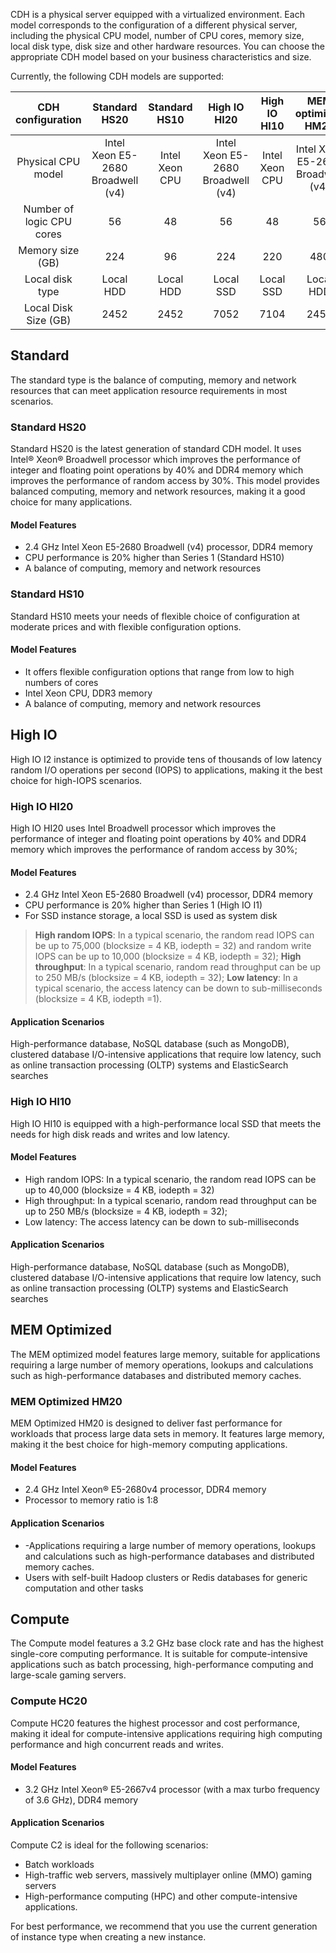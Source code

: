 ﻿CDH is a physical server equipped with a virtualized environment. Each model corresponds to the configuration of a different physical server, including the physical CPU model, number of CPU cores, memory size, local disk type, disk size and other hardware resources. You can choose the appropriate CDH model based on your business characteristics and size.

Currently, the following CDH models are supported:

| CDH configuration | Standard HS20 | Standard HS10 | High IO HI20 | High IO HI10 | MEM optimized HM20 | Compute HC20 |
| :-----------:|:----------:|:----------:|:----------:|:----------:|:----------:|:----------:|
| Physical CPU model | Intel Xeon E5-2680 Broadwell (v4) | Intel Xeon CPU |Intel Xeon E5-2680 Broadwell (v4) | Intel Xeon CPU | Intel Xeon E5-2680 Broadwell (v4) | Intel Xeon(®) E5-2667v4 |
| Number of logic CPU cores | 56 | 48 | 56 | 48 |56 | 56 |
| Memory size (GB) | 224 | 96 | 224| 220 | 480 | 96 |
| Local disk type	 | Local HDD | Local HDD | Local SSD | Local SSD | Local HDD | Local SSD |
| Local Disk Size (GB) | 2452 | 2452 | 7052 | 7104 | 2452 | 1000 |

## Standard
The standard type is the balance of computing, memory and network resources that can meet application resource requirements in most scenarios.
### Standard HS20
Standard HS20 is the latest generation of standard CDH model. It uses Intel® Xeon® Broadwell processor which improves the performance of integer and floating point operations by 40% and DDR4 memory which improves the performance of random access by 30%. This model provides balanced computing, memory and network resources, making it a good choice for many applications.

#### Model Features
* 2.4 GHz Intel Xeon E5-2680 Broadwell (v4) processor, DDR4 memory 
* CPU performance is 20% higher than Series 1 (Standard HS10)
* A balance of computing, memory and network resources


### Standard HS10
Standard HS10 meets your needs of flexible choice of configuration at moderate prices and with flexible configuration options.
#### Model Features
* It offers flexible configuration options that range from low to high numbers of cores
* Intel Xeon CPU, DDR3 memory
* A balance of computing, memory and network resources

## High IO
High IO I2 instance is optimized to provide tens of thousands of low latency random I/O operations per second (IOPS) to applications, making it the best choice for high-IOPS scenarios.

### High IO HI20
High IO HI20 uses Intel Broadwell processor which improves the performance of integer and floating point operations by 40% and DDR4 memory which improves the performance of random access by 30%;
#### Model Features
* 2.4 GHz Intel Xeon E5-2680 Broadwell (v4) processor, DDR4 memory
* CPU performance is 20% higher than Series 1 (High IO I1)
* For SSD instance storage, a local SSD is used as system disk
>**High random IOPS**: In a typical scenario, the random read IOPS can be up to 75,000 (blocksize = 4 KB, iodepth = 32) and random write IOPS can be up to 10,000 (blocksize = 4 KB, iodepth = 32);
**High throughput**: In a typical scenario, random read throughput can be up to 250 MB/s (blocksize = 4 KB, iodepth = 32);
**Low latency**: In a typical scenario, the access latency can be down to sub-milliseconds (blocksize = 4 KB, iodepth =1).

#### Application Scenarios
High-performance database, NoSQL database (such as MongoDB), clustered database
I/O-intensive applications that require low latency, such as online transaction processing (OLTP) systems and ElasticSearch searches

### High IO HI10 
High IO HI10 is equipped with a high-performance local SSD that meets the needs for high disk reads and writes and low latency.
#### Model Features
* High random IOPS: In a typical scenario, the random read IOPS can be up to 40,000 (blocksize = 4 KB, iodepth = 32)
* High throughput: In a typical scenario, random read throughput can be up to 250 MB/s (blocksize = 4 KB, iodepth = 32);
* Low latency: The access latency can be down to sub-milliseconds

#### Application Scenarios
High-performance database, NoSQL database (such as MongoDB), clustered database
I/O-intensive applications that require low latency, such as online transaction processing (OLTP) systems and ElasticSearch searches

## MEM Optimized
The MEM optimized model features large memory, suitable for applications requiring a large number of memory operations, lookups and calculations such as high-performance databases and distributed memory caches.
### MEM Optimized HM20
MEM Optimized HM20 is designed to deliver fast performance for workloads that process large data sets in memory. It features large memory, making it the best choice for high-memory computing applications.

#### Model Features
* 2.4 GHz Intel Xeon® E5-2680v4 processor, DDR4 memory
* Processor to memory ratio is 1:8

#### Application Scenarios
- -Applications requiring a large number of memory operations, lookups and calculations such as high-performance databases and distributed memory caches. 
- Users with self-built Hadoop clusters or Redis databases for generic computation and other tasks

## Compute
The Compute model features a 3.2 GHz base clock rate and has the highest single-core computing performance. It is suitable for compute-intensive applications such as batch processing, high-performance computing and large-scale gaming servers.
### Compute HC20
Compute HC20 features the highest processor and cost performance, making it ideal for compute-intensive applications requiring high computing performance and high concurrent reads and writes.
#### Model Features
* 3.2 GHz Intel Xeon® E5-2667v4 processor (with a max turbo frequency of 3.6 GHz), DDR4 memory

#### Application Scenarios
Compute C2 is ideal for the following scenarios:
* Batch workloads
* High-traffic web servers, massively multiplayer online (MMO) gaming servers
* High-performance computing (HPC) and other compute-intensive applications.

For best performance, we recommend that you use the current generation of instance type when creating a new instance.
